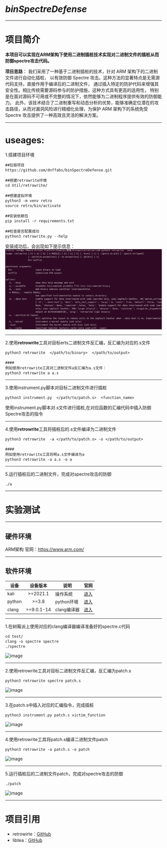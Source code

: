 # ***binSpectreDefense***

_________________
# 项目简介
**本项目可以实现在ARM架构下使用二进制插桩技术实现对二进制文件的插桩从而防御spectre攻击代码。**

**项目思路**：
    我们采用了一种基于二进制插桩的技术，针对 ARM 架构下的二进制文件进行自动化插桩，
以有效防御 Spectre 攻击。这种方法的显著特点是无需源代码支持，直接作用于编译后的二进制文件，
通过插入特定的防护代码来增强其安全性。相比传统需要源码参与的防护措施，这种方式具有更高的适用性，
特别是在面对源码不可用或不完整的情况下，依然能够为二进制程序提供有效的防御能力。
此外，该技术结合了二进制重写和动态分析的优势，能够准确定位潜在的攻击路径，从而对漏洞风险进行精细化处理，为保护 ARM 架构下的系统免受 Spectre 攻击提供了一种高效且灵活的解决方案。
_________________

# useages:

1.搭建项目环境
```
##拉取项目
https://github.com/dnffabs/binSpectreDefense.git

##搭建retrowrite环境
cd Util/retrowrite/

##搭建虚拟环境
python3 -m venv retro
source retro/bin/activate

##安装依赖包
pip install -r requirements.txt

##检查是否配置成功
python3 retrowrite.py --help
```
安装成功后，会出现如下提示信息：
![img.png](img.png)

_________________

2.使用**retrowrite**工具对目标erts二进制文件反汇编，反汇编为对应的.s文件
```
python3 retrowrite  </path/to/binary>  </path/to/output>  

####
例如使用retrowrite工具对二进制文件a反汇编为a.s文件：
python3 retrowrite a a.s
```
_________________
3.使用instrument.py脚本对目标二进制文件进行插桩

```
python3 instrument.py  </path/to/patch.s>  <function_name>

```
使用instrument.py脚本对.s文件进行插桩,在对应函数的汇编代码中插入防御Spectre攻击的指令

_________________
4.使用**retrowrite**工具将插桩后的.s文件编译为二进制文件
```
python3 retrowrite  -a </path/to/patch.s> -o </path/to/output>  

####
例如使用retrowrite工具将啊a.s文件编译为a
python3 retrowrite -a a.s -o a
```
_________________
5.运行插桩后的二进制文件，完成对spectre攻击的防御
```
./a
```
_________________

 
# 实验测试
_________________

## 硬件环境

ARM架构 
官网：https://www.arm.com/
_________________

## 软件环境

| 设备                  |       设备版本       | 说明                  | 官网                               |
|---------------------|:--------------:|---------------------| --------------------------------------- |
| kali              | >=2021.1       | 操作系统        | [进入](https://old.kali.org/arm-images/)  |
| python            |     >=3.8      | python环境             | [进入](https://www.python.org/)                  |  
| clang       |     >=9.0.1-14     | clang编译器       | [进入](https://clang.llvm.org/)                   | 

_________________
1.在树莓派上使用对应的clang编译器编译准备好的spectre.c代码
```
cd test/
clang -o spectre spectre
./spectre
```
![image](https://github.com/user-attachments/assets/015bed15-7901-4143-af28-581ee9bc7161)
_________________

2.使用retrowrite工具对目标二进制文件反汇编，反汇编为patch.s
```
python3 retrowrite spectre patch.s
```
![image](https://github.com/user-attachments/assets/281ff2f1-8165-457e-b824-6eeff2a324e6)
_________________
3.在patch.s中插入对应的汇编指令，完成插桩
```
python3 instrument.py patch.s victim_function
```
![image](https://github.com/user-attachments/assets/9482faa4-dc3f-490d-a760-d46e0b9493e0)
_________________
4.使用retrowrite工具将patch.s编译二进制文件patch

```
python3 retrowrite -a patch.s -o patch
```
![image](https://github.com/user-attachments/assets/9b326867-a0de-4951-bce5-c9baddb191dc)

_________________
5.运行插桩后的二进制文件patch，完成对spectre攻击的防御
```
./patch
```
![image](https://github.com/user-attachments/assets/69b2f673-8699-4b54-87f6-9d2837e8a4ca)
_________________

# 项目引用

- retrowirte：[GitHub](https://github.com/HexHive/retrowrite.git)
- libtea：[GitHub](https://github.com/libtea/frameworks) 
